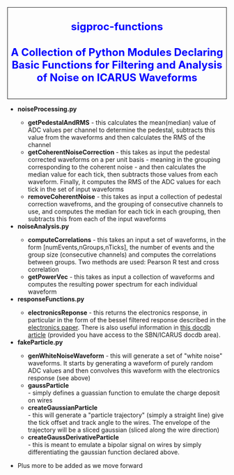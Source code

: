 <div style="text-align:center;border-style: solid;border-width: 1px;">
    <h2><font color="blue"><font size="5">sigproc-functions</font></font></h2>
    <h2><font color="blue"><font size="5">A Collection of Python Modules Declaring Basic Functions for Filtering and Analysis of Noise on ICARUS Waveforms</font></font></h2><br>
</div>
<ul>
    <li><b>noiseProcessing.py</b></li>
        <ul>
            <li> <b>getPedestalAndRMS</b> - this calculates the mean(median) value of ADC values per channel to determine the pedestal, subtracts this value from the waveforms and then calculates the RMS of the channel </li>
            <li> <b>getCoherentNoiseCorrection</b> - this takes as input the pedestal corrected waveforms on a per unit basis - meaning in the grouping corresponding to the coherent noise - and then calculates the median value for each tick, then subtracts those values from each waveform. Finally, it computes the RMS of the ADC values for each tick in the set of input waveforms</li>
            <li> <b>removeCoherentNoise</b> - this takes as input a collection of pedestal correction wavefroms, and the grouping of consecutive channels to use, and computes the median for each tick in each grouping, then subtracts this from each of the input waveforms</li>
        </ul>
    <li><b>noiseAnalysis.py</b></li>
        <ul>
            <li> <b>computeCorrelations</b> - this takes an input a set of waveforms, in the form [numEvents,nGroups,nTicks], the number of events and the group size (consecutive channels) and computes the correlations between groups. Two methods are used: Pearson R test and cross correlation</li>
            <li><b>getPowerVec</b> - this takes as input a collection of waveforms and computes the resulting power spectrum for each individual waveform</li>
        </ul>
    <li><b>responseFunctions.py</b></li>
        <ul>
            <li><b>electronicsReponse</b> - this returns the electronics response, in particular in the form of the bessel filtered response described in the <a href="https://iopscience.iop.org/article/10.1088/1748-0221/13/12/P12007/pdf">electronics paper</a>. There is also useful information in <a href="http://sbn-docdb.fnal.gov/cgi-bin/RetrieveFile?docid=3197&filename=WarmADC18072017.pdf">this docdb article</a> (provided you have access to the SBN/ICARUS docdb area).</li>
        </ul>
    <li><b>fakeParticle.py</b></li>
        <ul>
            <li><b>genWhiteNoiseWaveform</b> - this will generate a set of "white noise" waveforms. It starts by generating a waveform of purely random ADC values and then convolves this waveform with the electronics response (see above)</li>
            <li><b>gaussParticle</b></li> - simply defines a guassian function to emulate the charge deposit on wires
            <li><b>createGaussianParticle</b></li> - this will generate a "particle trajectory" (simply a straight line) give the tick offset and track angle to the wires. The envelope of the trajectory will be a sliced gaussian (sliced along the wire direction)
            <li><b>createGaussDerivativeParticle</b></li> - this is meant to emulate a bipolar signal on wires by simply differentiating the gaussian function declared above. 
        </ul>
    <li><p>Plus more to be added as we move forward</p></li>
</ul>


